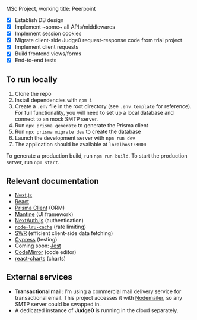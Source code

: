 MSc Project, working title: Peerpoint

- [x] Establish DB design
- [x] Implement ~some~ all APIs/middlewares
- [x] Implement session cookies
- [x] Migrate client-side Judge0 request-response code from trial project
- [x] Implement client requests
- [x] Build frontend views/forms
- [x] End-to-end tests

## To run locally

1. Clone the repo
2. Install dependencies with `npm i`
3. Create a `.env` file in the root directory (see `.env.template` for
   reference). For full functionality, you will need to set up a local database
   and connect to an mock SMTP server.
4. Run `npx prisma generate` to generate the Prisma client
5. Run `npx prisma migrate dev` to create the database
6. Launch the development server with `npm run dev`
7. The application should be available at `localhost:3000`

To generate a production build, run `npm run build`. To start the production
server, run `npm start`.

## Relevant documentation

- [Next.js](https://nextjs.org/)
- [React](https://reactjs.org/)
- [Prisma Client](https://www.prisma.io/docs/reference/tools-and-interfaces/prisma-client) (ORM)
- [Mantine](https://mantine.dev) (UI framework)
- [NextAuth.js](https://next-auth.js.org/) (authentication)
- [`node-lru-cache`](https://github.com/isaacs/node-lru-cache) (rate limiting)
- [SWR](https://swr.now.sh/) (efficient client-side data fetching)
- [Cypress](https://www.cypress.io/) (testing)
- Coming soon: [Jest](https://jestjs.io/)
- [CodeMirror](https://codemirror.net/) (code editor)
- [react-charts](https://github.com/TanStack/react-charts) (charts)

## External services

- **Transactional mail:** I’m using a commercial mail delivery service for transactional email. This project accesses it with [Nodemailer](https://nodemailer.com), so any SMTP server could be swapped in.
- A dedicated instance of **Judge0** is running in the cloud separately.
